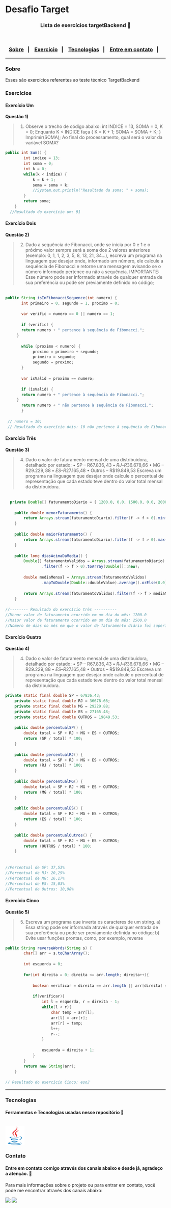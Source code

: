<h1> Desafio Target </h1>

<h3 align="center">
    Lista de exercícios targetBackend 🎯
    <br>
    <br><br>
    <p align="center">
      <a href="#sobre">Sobre</a>&nbsp;&nbsp;&nbsp;|&nbsp;&nbsp;&nbsp;
      <a href="#sobre">Exercicio</a>&nbsp;&nbsp;&nbsp;|&nbsp;&nbsp;&nbsp;
      <a href="#tecnologias">Tecnologias</a>&nbsp;&nbsp;&nbsp;|&nbsp;&nbsp;&nbsp;
      <a href="#contato">Entre em contato</a>&nbsp;&nbsp;&nbsp;|&nbsp;&nbsp;&nbsp;
  </p>
</h3>

<hr>

<h3 id="sobre"> Sobre </h3>

Esses são exercícios referentes ao teste técnico TargetBackend

<h3 id="exercicios"> Exercícios  </h3>


#### Exercício Um

 __Questão 1)__

 > 1) Observe o trecho de código abaixo: int INDICE = 13, SOMA = 0, K = 0; 
 Enquanto K < INDICE faça { K = K + 1; SOMA = SOMA + K; } Imprimir(SOMA);
Ao final do processamento, qual será o valor da variável SOMA?

~~~Java
public int Sum() {
		int indice = 13;
		int soma = 0;
		int k = 0;
		while(k < indice) {
			k = k + 1;
			soma = soma + k;
			//System.out.println("Resultado da soma: " + soma);
		}
		return soma;
	}
  //Resultado do exercício um: 91
~~~

#### Exercício Dois

 __Questão 2)__

 > 2) Dado a sequência de Fibonacci, onde se inicia por 0 e 1 e o próximo valor sempre será a soma dos 2 valores anteriores (exemplo: 0, 1, 1, 2, 3, 5, 8, 13, 21, 34...), escreva um programa na linguagem que desejar onde, informado um número, ele calcule a sequência de Fibonacci e retorne uma mensagem avisando se o número informado pertence ou não a sequência. IMPORTANTE: Esse número pode ser informado através de qualquer entrada de sua preferência ou pode ser previamente definido no código;

 ~~~Java

 public String isInFibonacciSequence(int numero) {
		int primeiro = 0, segundo = 1, proximo = 0;
		
		var verific = numero == 0 || numero == 1;
		
		if (verific) {
	    return numero + " pertence à sequência de Fibonacci.";
	  }
		
		while (proximo < numero) {
			 proximo = primeiro + segundo;
			 primeiro = segundo;
			 segundo = proximo; 
		}
		
		var isValid = proximo == numero;
		
		if (isValid) {
	    return numero + " pertence à sequência de Fibonacci.";
	  }
	    return numero + " não pertence à sequência de Fibonacci.";
		}

  // numero = 10;
  // Resultado do exercício dois: 10 não pertence à sequência de Fibonacci.
 ~~~

 #### Exercício Três
 
  __Questão 3)__

> 4) Dado o valor de faturamento mensal de uma distribuidora, detalhado por estado: • SP – R$67.836,43 • RJ – R$36.678,66 • MG – R$29.229,88 • ES – R$27.165,48 • Outros – R$19.849,53 Escreva um programa na linguagem que desejar onde calcule o percentual de representação que cada estado teve dentro do valor total mensal da distribuidora.

~~~Java

  private Double[] faturamentoDiario = { 1200.0, 0.0, 1500.0, 0.0, 2000.0, 0.0, 0.0, 2200.0, 2500.0, 0.0 };

	public double menorFaturamento() {
		return Arrays.stream(faturamentoDiario).filter(f -> f > 0).min(Double::compare).orElse(0.0);
	}

	public double maiorFaturamento() {
		return Arrays.stream(faturamentoDiario).filter(f -> f > 0).max(Double::compare).orElse(0.0);
	}

	public long diasAcimaDaMedia() {
		Double[] faturamentoValidos = Arrays.stream(faturamentoDiario)
				.filter(f -> f > 0).toArray(Double[]::new);
		
		double mediaMensal = Arrays.stream(faturamentoValidos)
				.mapToDouble(Double::doubleValue).average().orElse(0.0);
		
		return Arrays.stream(faturamentoValidos).filter(f -> f > mediaMensal).count();
	}

//-------- Resultado do exercício três ----------
//Menor valor de faturamento ocorrido em um dia do mês: 1200.0
//Maior valor de faturamento ocorrido em um dia do mês: 2500.0
//Número de dias no mês em que o valor de faturamento diário foi superior à média mensal: 3

~~~

#### Exercício Quatro

 __Questão 4)__

> 4) Dado o valor de faturamento mensal de uma distribuidora, detalhado por estado: • SP – R$67.836,43 • RJ – R$36.678,66 • MG – R$29.229,88 • ES – R$27.165,48 • Outros – R$19.849,53
Escreva um programa na linguagem que desejar onde calcule o percentual de representação que cada estado teve dentro do valor total mensal da distribuidora.

~~~JAVA
private static final double SP = 67836.43;
	private static final double RJ = 36678.66;
	private static final double MG = 29229.88;
	private static final double ES = 27165.48;
	private static final double OUTROS = 19849.53;

	public double percentualSP() {
		double total = SP + RJ + MG + ES + OUTROS;
		return (SP / total) * 100;
	}

	public double percentualRJ() {
		double total = SP + RJ + MG + ES + OUTROS;
		return (RJ / total) * 100;
	}

	public double percentualMG() {
		double total = SP + RJ + MG + ES + OUTROS;
		return (MG / total) * 100;
	}

	public double percentualES() {
		double total = SP + RJ + MG + ES + OUTROS;
		return (ES / total) * 100;
	}

	public double percentualOutros() { 
		double total = SP + RJ + MG + ES + OUTROS; 
		return (OUTROS / total) * 100;
	}


//Percentual de SP: 37,53%
//Percentual de RJ: 20,29%
//Percentual de MG: 16,17%
//Percentual de ES: 15,03%
//Percentual de Outros: 10,98%
~~~

#### Exercício Cinco

 __Questão 5)__

 > 5) Escreva um programa que inverta os caracteres de um string.
 a) Essa string pode ser informada através de qualquer entrada de sua preferência ou pode ser previamente definida no código;
b) Evite usar funções prontas, como, por exemplo, reverse

~~~JAVA 
public String reverseWords(String s) {
        char[] arr = s.toCharArray();
        
        int esquerda = 0;
        
        for(int direita = 0; direita <= arr.length; direita++){
            
            boolean verificar = direita == arr.length || arr[direita] == ' ';
            
            if(verificar){
                int l = esquerda, r = direita - 1;
                while(l < r){
                    char temp = arr[l];
                    arr[l] = arr[r];
                    arr[r] = temp;
                    l++;
                    r--;
                }

                esquerda = direita + 1;
            }
        }
        return new String(arr);
    }

// Resultado do exercício Cinco: esoJ    
~~~

<hr>

<h3 id="tecnologias"> Tecnologias  </h3>

#### Ferramentas e Tecnologias usadas nesse repositório 🧱

<div style="display: inline_block"><br>
<img align="center" alt="Augusto-Java" height="60" width="60" src=https://github.com/devicons/devicon/blob/master/icons/java/java-original.svg >
</div>    


<h3 id="contato"> Contato  </h3>

#### Entre em contato comigo através dos canais abaixo e desde já, agradeço a atenção. 🤝

Para mais informações sobre o projeto ou para entrar em contato, você pode me encontrar através dos canais abaixo:

<div style="display: inline_block">

  <a href="https://www.linkedin.com/in/augusto-mello-794a94234" target="_blank"><img src="https://img.shields.io/badge/-LinkedIn-%230077B5?style=for-the-badge&logo=linkedin&logoColor=white" target="_blank"></a>
 <a href="mailto:joseaugusto.mello01@gmail.com" target="_blank"><img src="https://img.shields.io/badge/Gmail-D14836?style=for-the-badge&logo=gmail&logoColor=white" target="_blank"></a>

</div>
